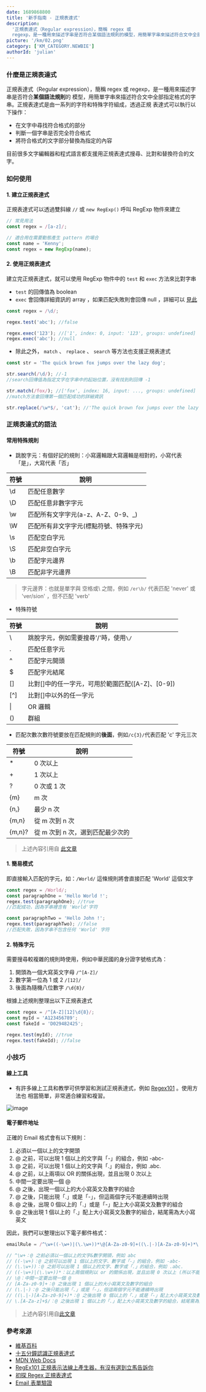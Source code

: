 ```yaml
---
date: 1689868800
title: '新手指南 - 正規表達式'
description:
  '正規表達式（Regular expression），簡稱 regex 或
  regexp，是一種用來描述字串是否符合某個語法規則的模型，用簡單字串來描述符合文中全部指定格式的字串'
picture: '/km/02.png'
category: ['KM_CATEGORY.NEWBIE']
authorId: 'julian'
---
```


### 什麼是正規表達式

正規表達式（Regular expression），簡稱 regex 或 regexp，是一種用來描述字串是否符合**某個語法規則**的
模型，用簡單字串來描述符合文中全部指定格式的字串。正規表達式是由一系列的字符和特殊字符組成，透過正規
表達式可以執行以下操作：

- 在文字中尋找符合格式的部分
- 判斷一個字串是否完全符合格式
- 將符合格式的文字部分替換為指定的內容

目前很多文字編輯器和程式語言都支援用正規表達式搜尋、比對和替換符合的文字。

### 如何使用

#### 1. 建立正規表達式

正規表達式可以透過雙斜線 `//` 或 `new RegExp()` 呼叫 RegExp 物件來建立

```javascript
// 常見用法
const regex = /[a-z]/;

// 適合用在需要動態產生 pattern 的場合
const name = 'Kenny';
const regex = new RegExp(name);
```

#### 2. 使用正規表達式

建立完正規表達式，就可以使用 RegExp 物件中的 `test` 和 `exec` 方法來比對字串

- `test` 的回傳值為 boolean
- `exec` 會回傳詳細資訊的 array ，如果匹配失敗則會回傳 null ，詳細可以
  [見此](https://developer.mozilla.org/en-US/docs/Web/JavaScript/Reference/Global_Objects/RegExp/exec)

```javascript
const regex = /\d/;

regex.test('abc'); //false

regex.exec('123'); //['1', index: 0, input: '123', groups: undefined]
regex.exec('abc'); //null
```

- 除此之外， `match` 、 `replace` 、 `search` 等方法也支援正規表達式

```javascript
const str = 'The quick brown fox jumps over the lazy dog';

str.search(/\d/); //-1
//search回傳值為指定文字在字串中的起始位置，沒有找到則回傳 -1

str.match(/fox/); //['fox', index: 16, input: ..., groups: undefined]
//match方法會回傳第一個匹配成功的詳細資訊

str.replace(/\w*$/, 'cat'); //'The quick brown fox jumps over the lazy cat'
```

### 正規表達式的語法

#### 常用特殊規則

- 跳脫字元：有個好記的規則：小寫邏輯跟大寫邏輯是相對的，小寫代表「是」，大寫代表「否」

| 符號 | 說明                                   |
| ---- | -------------------------------------- |
| \d   | 匹配任意數字                           |
| \D   | 匹配任意非數字字元                     |
| \w   | 匹配所有文字字元(a-z、A-Z、0-9、\_)    |
| \W   | 匹配所有非文字字元(標點符號、特殊字元) |
| \s   | 匹配空白字元                           |
| \S   | 匹配非空白字元                         |
| \b   | 匹配字元邊界                           |
| \B   | 匹配非字元邊界                         |

> 字元邊界：也就是單字與 空格或\ 之間，例如 `/er\b/` 代表匹配 'never' 或 'ver/sion' ，但不匹配
> 'verb'

- 特殊符號

| 符號 | 說明                                             |
| ---- | ------------------------------------------------ |
| \    | 跳脫字元，例如需要搜尋'/'時，使用`\/`            |
| .    | 匹配任意字元                                     |
| ^    | 匹配字元開頭                                     |
| $    | 匹配字元結尾                                     |
| []   | 比對[]中的任一字元，可用於範圍匹配([A-Z]、[0-9]) |
| [^]  | 比對[]中以外的任一字元                           |
| \|   | OR 邏輯                                          |
| ()   | 群組                                             |

- 匹配次數次數符號要放在匹配規則的**後面**，例如`/c{3}/`代表匹配 'c' 字元三次

| 符號   | 說明                             |
| ------ | -------------------------------- |
| \*     | 0 次以上                         |
| +      | 1 次以上                         |
| ?      | 0 次或 1 次                      |
| {m}    | m 次                             |
| {n,}   | 最少 n 次                        |
| {m,n}  | 從 m 次到 n 次                   |
| {m,n}? | 從 m 次到 n 次，選到匹配最少次的 |

> 上述內容引用自
> [此文章](https://moojing.medium.com/javascript-%E5%88%9D%E6%8E%A2regex-%E6%AD%A3%E8%A6%8F%E8%A1%A8%E9%81%94%E5%BC%8F-1da2f4d94795)

#### 1. 簡易模式

即直接輸入匹配的字元，如：`/World/` 這條規則將會直接匹配 'World' 這個文字

```javascript
const regex = /World/;
const paragraphOne = 'Hello World !';
regex.test(paragraphOne); //true
//匹配成功，因為字串裡含有 'World'字符

const paragraphTwo = 'Hello John !';
regex.test(paragraphTwo); //false
//匹配失敗，因為字串不包含任何 'World' 字符
```

#### 2. 特殊字元

需要搜尋較複雜的規則時使用，例如中華民國的身分證字號格式為：

1. 開頭為一個大寫英文字母 `/^[A-Z]/`
2. 數字第一位為 1 或 2 `/[12]/`
3. 後面為隨機八位數字 `/\d{8}/`

根據上述規則整理出以下正規表達式

```javascript
const regex = /^[A-Z][12]\d{8}/;
const myId = 'A123456789';
const fakeId = 'D029482425';

regex.test(myId); //true
regex.test(fakeId); //false
```

### 小技巧

#### 線上工具

- 有許多線上工具和教學可供學習和測試正規表達式，例如 [Regex101](https://regex101.com/) 。使用方法也
  相當簡單，非常適合練習和複習。

![image](https://github.com/CAFECA-IO/WorkGuidelines/assets/114177573/68411dd0-91b1-46b9-a282-a0a1917562eb)

#### 電子郵件地址

正確的 Email 格式會有以下規則：

1. 必須以一個以上的文字開頭
2. @ 之前，可以出現 1 個以上的文字與「-」的組合，例如 -abc-
3. @ 之前，可以出現 1 個以上的文字與「.」的組合，例如 .abc.
4. @ 之前，以上兩項以 OR 的關係出現，並且出現 0 次以上
5. 中間一定要出現一個 @
6. @ 之後，出現一個以上的大小寫英文及數字的組合
7. @ 之後，只能出現「.」或是「-」，但這兩個字元不能連續時出現
8. @ 之後，出現 0 個以上的「.」或是「-」配上大小寫英文及數字的組合
9. @ 之後出現 1 個以上的「.」配上大小寫英文及數字的組合，結尾需為大小寫英文

因此，我們可以整理出以下電子郵件格式：

```javascript
emailRule = /^\w+((-\w+)|(\.\w+))*\@[A-Za-z0-9]+((\.|-)[A-Za-z0-9]+)*\.[A-Za-z]+$/;

// ^\w+：@ 之前必須以一個以上的文字&數字開頭，例如 abc
// ((-\w+)：@ 之前可以出現 1 個以上的文字、數字或「-」的組合，例如 -abc-
// (\.\w+))：@ 之前可以出現 1 個以上的文字、數字或「.」的組合，例如 .abc.
// ((-\w+)|(\.\w+))*：以上兩個規則以 or 的關係出現，並且出現 0 次以上 (所以不能 –. 同時出現)
// \@：中間一定要出現一個 @
// [A-Za-z0-9]+：@ 之後出現 1 個以上的大小寫英文及數字的組合
// (\.|-)：@ 之後只能出現「.」或是「-」，但這兩個字元不能連續時出現
// ((\.|-)[A-Za-z0-9]+)*：@ 之後出現 0 個以上的「.」或是「-」配上大小寫英文及數字的組合
// \.[A-Za-z]+$/：@ 之後出現 1 個以上的「.」配上大小寫英文及數字的組合，結尾需為大小寫英文
```

> 上述內容引用自[此文章](https://ithelp.ithome.com.tw/articles/10094951)

### 參考來源

- [維基百科](https://zh.wikipedia.org/zh-tw/%E6%AD%A3%E5%88%99%E8%A1%A8%E8%BE%BE%E5%BC%8F)
- [十五分鐘認識正規表達式](https://5xruby.tw/posts/15min-regular-expression)
- [MDN Web Docs](https://developer.mozilla.org/zh-TW/docs/Web/JavaScript/Guide/Regular_Expressions)
- [RegEx101 正規表示法線上產生器，有沒有選到立馬告訴你](https://www.minwt.com/webdesign-dev/html/20352.html)
- [初探 Regex 正規表達式](https://moojing.medium.com/javascript-%E5%88%9D%E6%8E%A2regex-%E6%AD%A3%E8%A6%8F%E8%A1%A8%E9%81%94%E5%BC%8F-1da2f4d94795)
- [Email 表單驗證](https://ithelp.ithome.com.tw/articles/10094951)
